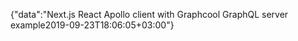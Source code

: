 {"data":"Next.js React Apollo client with Graphcool GraphQL server example2019-09-23T18:06:05+03:00"}
